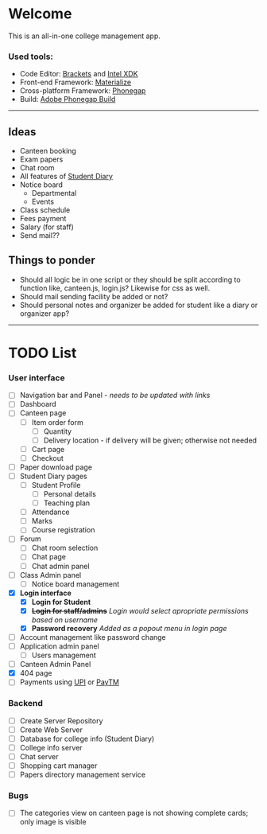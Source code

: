 # Welcome

This is an all-in-one college management app.

### Used tools:

* Code Editor: [Brackets](http://brackets.io) and [Intel XDK](https://software.intel.com/en-us/intel-xdk)
* Front-end Framework: [Materialize](http://materializecss.com)
* Cross-platform Framework: [Phonegap](http://phonegap.com/)
* Build: [Adobe Phonegap Build](https://build.phonegap.com/)

***

## Ideas

* Canteen booking
* Exam papers
* Chat room
* All features of [Student Diary](https://play.google.com/store/apps/details?id=com.iitms.sdraisoni)
* Notice board
  * Departmental
  * Events
* Class schedule
* Fees payment
* Salary (for staff)
* Send mail??

## Things to ponder

* Should all logic be in one script or they should be split according to function like, canteen.js, login.js? Likewise for css as well.
* Should mail sending facility be added or not?
* Should personal notes and organizer be added for student like a diary or organizer app?

***

# TODO List

### User interface

* [ ] Navigation bar and Panel - _needs to be updated with links_
* [ ] Dashboard
* [ ] Canteen page
  * [ ] Item order form
    * [ ] Quantity
	* [ ] Delivery location - if delivery will be given; otherwise not needed
  * [ ] Cart page
  * [ ] Checkout
* [ ] Paper download page
* [ ] Student Diary pages
  * [ ] Student Profile
    * [ ] Personal details
	* [ ] Teaching plan
  * [ ] Attendance
  * [ ] Marks
  * [ ] Course registration
* [ ] Forum
  * [ ] Chat room selection
  * [ ] Chat page
  * [ ] Chat admin panel
* [ ] Class Admin panel
  * [ ] Notice board management
* [x] **Login interface**
  * [x] **Login for Student**
  * [x] ~~**Login for staff/admins**~~ _Login would select apropriate permissions based on username_
  * [x] **Password recovery** _Added as a popout menu in login page_
* [ ] Account management like password change
* [ ] Application admin panel
  * [ ] Users management
* [ ] Canteen Admin Panel
* [x] 404 page
* [ ] Payments using [UPI](https://en.wikipedia.org/wiki/Unified_Payments_Interface) or [PayTM](http://paytm.com)

### Backend

* [ ] Create Server Repository
* [ ] Create Web Server
* [ ] Database for college info (Student Diary)
* [ ] College info server
* [ ] Chat server
* [ ] Shopping cart manager
* [ ] Papers directory management service

### Bugs

* [ ] The categories view on canteen page is not showing complete cards; only image is visible
